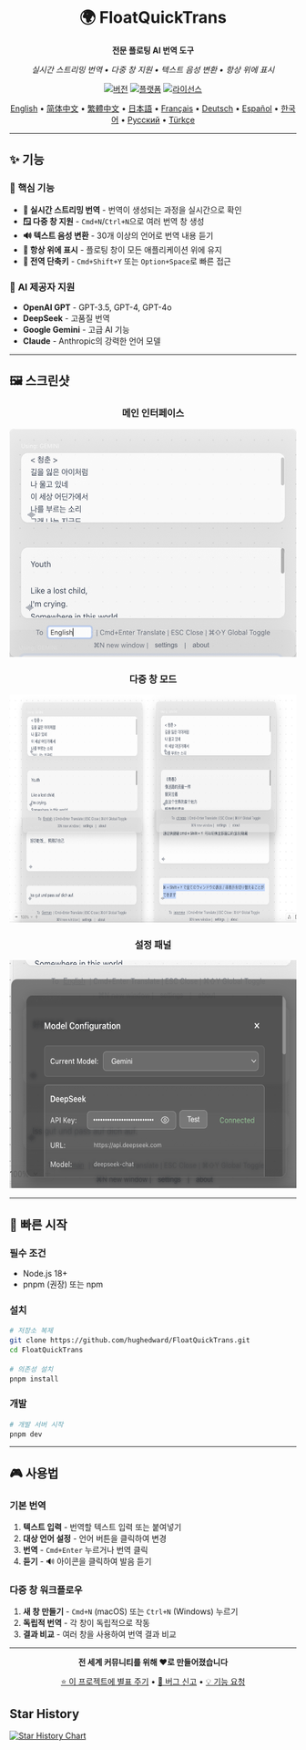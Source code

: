 <div align="center">

# 🌍 FloatQuickTrans

**전문 플로팅 AI 번역 도구**

*실시간 스트리밍 번역 • 다중 창 지원 • 텍스트 음성 변환 • 항상 위에 표시*

[![버전](https://img.shields.io/badge/버전-1.0.12-blue.svg)](https://github.com/hughedward/FloatQuickTrans)
[![플랫폼](https://img.shields.io/badge/플랫폼-macOS%20%7C%20Windows%20%7C%20Linux-lightgrey.svg)](https://github.com/hughedward/FloatQuickTrans)
[![라이선스](https://img.shields.io/badge/라이선스-MIT-green.svg)](../LICENSE)

[English](../README.md) • [简体中文](README-zh.md) • [繁體中文](README-zh-TW.md) • [日本語](README-ja.md) • [Français](README-fr.md) • [Deutsch](README-de.md) • [Español](README-es.md) • [한국어](README-ko.md) • [Русский](README-ru.md) • [Türkçe](README-tr.md)

</div>

---

## ✨ 기능

### 🚀 **핵심 기능**
- **🌊 실시간 스트리밍 번역** - 번역이 생성되는 과정을 실시간으로 확인
- **🪟 다중 창 지원** - `Cmd+N`/`Ctrl+N`으로 여러 번역 창 생성
- **🔊 텍스트 음성 변환** - 30개 이상의 언어로 번역 내용 듣기
- **📌 항상 위에 표시** - 플로팅 창이 모든 애플리케이션 위에 유지
- **🎯 전역 단축키** - `Cmd+Shift+Y` 또는 `Option+Space`로 빠른 접근

### 🤖 **AI 제공자 지원**
- **OpenAI GPT** - GPT-3.5, GPT-4, GPT-4o
- **DeepSeek** - 고품질 번역
- **Google Gemini** - 고급 AI 기능
- **Claude** - Anthropic의 강력한 언어 모델

---

## 🖼️ 스크린샷

<div align="center">

### 메인 인터페이스
<img src="imgs/image-20250717143342743.png" width="600" height="400">

### 다중 창 모드
<img src="imgs/image-20250717143436828.png" width="600" height="400">

### 설정 패널
<img src="imgs/image-20250717143557893.png" width="600" height="400">

</div>

---

## 🚀 빠른 시작

### 필수 조건
- Node.js 18+
- pnpm (권장) 또는 npm

### 설치

```bash
# 저장소 복제
git clone https://github.com/hughedward/FloatQuickTrans.git
cd FloatQuickTrans

# 의존성 설치
pnpm install
```

### 개발

```bash
# 개발 서버 시작
pnpm dev
```

---

## 🎮 사용법

### 기본 번역
1. **텍스트 입력** - 번역할 텍스트 입력 또는 붙여넣기
2. **대상 언어 설정** - 언어 버튼을 클릭하여 변경
3. **번역** - `Cmd+Enter` 누르거나 번역 클릭
4. **듣기** - 🔊 아이콘을 클릭하여 발음 듣기

### 다중 창 워크플로우
1. **새 창 만들기** - `Cmd+N` (macOS) 또는 `Ctrl+N` (Windows) 누르기
2. **독립적 번역** - 각 창이 독립적으로 작동
3. **결과 비교** - 여러 창을 사용하여 번역 결과 비교

---

<div align="center">

**전 세계 커뮤니티를 위해 ❤️로 만들어졌습니다**

[⭐ 이 프로젝트에 별표 주기](https://github.com/hughedward/FloatQuickTrans) • [🐛 버그 신고](https://github.com/hughedward/FloatQuickTrans/issues) • [💡 기능 요청](https://github.com/hughedward/FloatQuickTrans/issues)

</div>

## Star History

[![Star History Chart](https://api.star-history.com/svg?repos=hughedward/FloatQuickTrans&type=Date)](https://www.star-history.com/#hughedward/FloatQuickTrans&Date)
